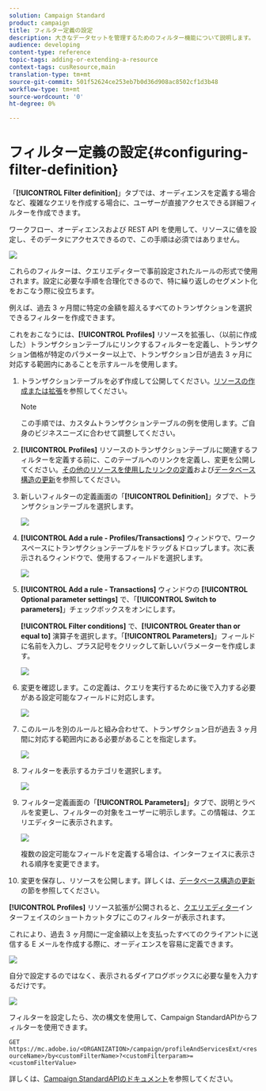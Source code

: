 ```yaml
---
solution: Campaign Standard
product: campaign
title: フィルター定義の設定
description: 大きなデータセットを管理するためのフィルター機能について説明します。
audience: developing
content-type: reference
topic-tags: adding-or-extending-a-resource
context-tags: cusResource,main
translation-type: tm+mt
source-git-commit: 501f52624ce253eb7b0d36d908ac8502cf1d3b48
workflow-type: tm+mt
source-wordcount: '0'
ht-degree: 0%

---
```



# フィルター定義の設定{#configuring-filter-definition}

「**[!UICONTROL Filter definition]**」タブでは、オーディエンスを定義する場合など、複雑なクエリを作成する場合に、ユーザーが直接アクセスできる詳細フィルターを作成できます。

ワークフロー、オーディエンスおよび REST API を使用して、リソースに値を設定し、そのデータにアクセスできるので、この手順は必須ではありません。

![](assets/custom_resource_filter-definition.png)

これらのフィルターは、クエリエディターで事前設定されたルールの形式で使用されます。設定に必要な手順を合理化できるので、特に繰り返しのセグメント化をおこなう際に役立ちます。

例えば、過去 3 ヶ月間に特定の金額を超えるすべてのトランザクションを選択できるフィルターを作成できます。

これをおこなうには、**[!UICONTROL Profiles]** リソースを拡張し、（以前に作成した）トランザクションテーブルにリンクするフィルターを定義し、トランザクション価格が特定のパラメーター以上で、トランザクション日が過去 3 ヶ月に対応する範囲内にあることを示すルールを使用します。

1. トランザクションテーブルを必ず作成して公開してください。[リソースの作成または拡張](../../developing/using/creating-or-extending-the-resource.md)を参照してください。

   >[!NOTE]
   >
   >この手順では、カスタムトランザクションテーブルの例を使用します。ご自身のビジネスニーズに合わせて調整してください。

1. **[!UICONTROL Profiles]** リソースのトランザクションテーブルに関連するフィルターを定義する前に、このテーブルへのリンクを定義し、変更を公開してください。[その他のリソースを使用したリンクの定義](../../developing/using/configuring-the-resource-s-data-structure.md#defining-links-with-other-resources)および[データベース構造の更新](../../developing/using/updating-the-database-structure.md)を参照してください。
1. 新しいフィルターの定義画面の「**[!UICONTROL Definition]**」タブで、トランザクションテーブルを選択します。

   ![](assets/custom_resource_filter-definition_example-empty.png)

1. **[!UICONTROL Add a rule - Profiles/Transactions]** ウィンドウで、ワークスペースにトランザクションテーブルをドラッグ＆ドロップします。次に表示されるウィンドウで、使用するフィールドを選択します。

   ![](assets/custom_resource_filter-definition_example-field.png)

1. **[!UICONTROL Add a rule - Transactions]** ウィンドウの **[!UICONTROL Optional parameter settings]** で、「**[!UICONTROL Switch to parameters]**」チェックボックスをオンにします。

   **[!UICONTROL Filter conditions]** で、**[!UICONTROL Greater than or equal to]** 演算子を選択します。「**[!UICONTROL Parameters]**」フィールドに名前を入力し、プラス記号をクリックして新しいパラメーターを作成します。

   ![](assets/custom_resource_filter-definition_example-parameter.png)

1. 変更を確認します。この定義は、クエリを実行するために後で入力する必要がある設定可能なフィールドに対応します。

   ![](assets/custom_resource_filter-definition_ex_edit-rule.png)

1. このルールを別のルールと組み合わせて、トランザクション日が過去 3 ヶ月間に対応する範囲内にある必要があることを指定します。

   ![](assets/custom_resource_filter-definition_example.png)

1. フィルターを表示するカテゴリを選択します。

   ![](assets/custom_resource_filter-definition_category.png)

1. フィルター定義画面の「**[!UICONTROL Parameters]**」タブで、説明とラベルを変更し、フィルターの対象をユーザーに明示します。この情報は、クエリエディターに表示されます。

   ![](assets/custom_resource_filter-definition_parameters.png)

   複数の設定可能なフィールドを定義する場合は、インターフェイスに表示される順序を変更できます。

1. 変更を保存し、リソースを公開します。詳しくは、[データベース構造の更新](../../developing/using/updating-the-database-structure.md)の節を参照してください。

**[!UICONTROL Profiles]** リソース拡張が公開されると、[クエリエディター](../../automating/using/editing-queries.md)インターフェイスのショートカットタブにこのフィルターが表示されます。

これにより、過去 3 ヶ月間に一定金額以上を支払ったすべてのクライアントに送信する E メールを作成する際に、オーディエンスを容易に定義できます。

![](assets/custom_resource_filter-definition_email-audience.png)

自分で設定するのではなく、表示されるダイアログボックスに必要な量を入力するだけです。

![](assets/custom_resource_filter-definition_email-audience_filter.png)

フィルターを設定したら、次の構文を使用して、Campaign StandardAPIからフィルターを使用できます。

`GET https://mc.adobe.io/<ORGANIZATION>/campaign/profileAndServicesExt/<resourceName>/by<customFilterName>?<customFilterparam>=<customFilterValue>`

詳しくは、[Campaign StandardAPIのドキュメント](../../api/using/filtering.md#custom-filters)を参照してください。

